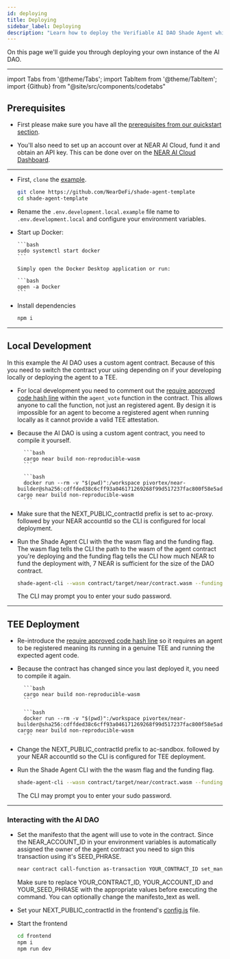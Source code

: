 ```yaml
---
id: deploying
title: Deploying
sidebar_label: Deploying
description: "Learn how to deploy the Verifiable AI DAO Shade Agent which includes how to deploy a custom agent contract."
---
```


On this page we'll guide you through deploying your own instance of the AI DAO.

---

import Tabs from '@theme/Tabs';
import TabItem from '@theme/TabItem';
import {Github} from "@site/src/components/codetabs"

## Prerequisites  

- First please make sure you have all the [prerequisites from our quickstart section](../../quickstart/deploying.md#prerequisites).

- You'll also need to set up an account over at NEAR AI Cloud, fund it and obtain an API key. This can be done over on the [NEAR AI Cloud Dashboard](https://cloud.near.ai/dashboard/overview).

---

- First, `clone` the [example](https://github.com/NearDeFi/verifiable-ai-dao/tree/main).

  ```bash
  git clone https://github.com/NearDeFi/shade-agent-template
  cd shade-agent-template
  ```

- Rename the `.env.development.local.example` file name to `.env.development.local` and configure your environment variables.

- Start up Docker:

  <Tabs groupId="code-tabs">

    <TabItem value="linux" label="Linux">

      ```bash
      sudo systemctl start docker
      ```

    </TabItem>

    <TabItem value="mac" label="Mac">

      Simply open the Docker Desktop application or run: 

      ```bash
      open -a Docker
      ```

    </TabItem>

  </Tabs>

- Install dependencies 

  ```bash
  npm i
  ```

---

## Local Development

In this example the AI DAO uses a custom agent contract. Because of this you need to switch the contract your using depending on if your developing locally or deploying the agent to a TEE.

- For local development you need to comment out the [require approved code hash line](https://github.com/NearDeFi/verifiable-ai-dao/blob/main/contract/src/dao.rs#L102) within the `agent_vote` function in the contract. This allows anyone to call the function, not just an registered agent. By design it is impossible for an agent to become a registered agent when running locally as it cannot provide a valid TEE attestation.

    <Github fname="dao.rs" language="rust"
        url="https://github.com/NearDeFi/verifiable-ai-dao/blob/main/contract/src/dao.rs#L101-L102"
        start="101" end="102" />

- Because the AI DAO is using a custom agent contract, you need to compile it yourself.

    <Tabs groupId="code-tabs">

    <TabItem value="linux" label="Linux">

        ```bash
        cargo near build non-reproducible-wasm
        ```

    </TabItem>

    <TabItem value="mac" label="Mac">

        ```bash
        docker run --rm -v "$(pwd)":/workspace pivortex/near-builder@sha256:cdffded38c6cff93a046171269268f99d517237fac800f58e5ad1bcd8d6e2418 cargo near build non-reproducible-wasm
        ```

    </TabItem>

    </Tabs>

- Make sure that the NEXT_PUBLIC_contractId prefix is set to ac-proxy. followed by your NEAR accountId so the CLI is configured for local deployment.

- Run the Shade Agent CLI with the the wasm flag and the funding flag. The wasm flag tells the CLI the path to the wasm of the agent contract you're deploying and the funding flag tells the CLI how much NEAR to fund the deployment with, 7 NEAR is sufficient for the size of the DAO contract.

    ```bash
    shade-agent-cli --wasm contract/target/near/contract.wasm --funding 7
    ```

    The CLI may prompt you to enter your sudo password.

---

## TEE Deployment 

- Re-introduce the [require approved code hash line](https://github.com/NearDeFi/verifiable-ai-dao/blob/main/contract/src/dao.rs#L102) so it requires an agent to be registered meaning its running in a genuine TEE and running the expected agent code.

    <Github fname="dao.rs" language="rust"
        url="https://github.com/NearDeFi/verifiable-ai-dao/blob/main/contract/src/dao.rs#L101-L102"
        start="101" end="102" />

- Because the contract has changed since you last deployed it, you need to compile it again. 

    <Tabs groupId="code-tabs">

    <TabItem value="linux" label="Linux">

        ```bash
        cargo near build non-reproducible-wasm
        ```

    </TabItem>

    <TabItem value="mac" label="Mac">

        ```bash
        docker run --rm -v "$(pwd)":/workspace pivortex/near-builder@sha256:cdffded38c6cff93a046171269268f99d517237fac800f58e5ad1bcd8d6e2418 cargo near build non-reproducible-wasm
        ```

    </TabItem>

    </Tabs>

- Change the NEXT_PUBLIC_contractId prefix to ac-sandbox. followed by your NEAR accountId so the CLI is configured for TEE deployment.

- Run the Shade Agent CLI with the the wasm flag and the funding flag. 

    ```bash
    shade-agent-cli --wasm contract/target/near/contract.wasm --funding 7
    ```

    The CLI may prompt you to enter your sudo password.

---

### Interacting with the AI DAO

- Set the manifesto that the agent will use to vote in the contract. Since the NEAR_ACCOUNT_ID in your environment variables is automatically assigned the owner of the agent contract you need to sign this transaction using it's SEED_PHRASE.

    ```bash
    near contract call-function as-transaction YOUR_CONTRACT_ID set_manifesto json-args '{"manifesto_text": "You only approve gaming-related proposals, reject everything else"}' prepaid-gas '100.0 Tgas' attached-deposit '0 NEAR' sign-as YOUR_ACCOUNT_ID network-config testnet sign-with-seed-phrase 'YOUR_SEED_PHRASE' --seed-phrase-hd-path 'm/44'\''/397'\''/0'\''' send
    ```

    Make sure to replace YOUR_CONTRACT_ID, YOUR_ACCOUNT_ID and YOUR_SEED_PHRASE with the appropriate values before executing the command. You can optionally change the manifesto_text as well.

-  Set your NEXT_PUBLIC_contractId in the frontend's [config.js](https://github.com/NearDeFi/verifiable-ai-dao/blob/main/frontend/src/config.js) file.

- Start the frontend

    ```bash
    cd frontend
    npm i
    npm run dev
    ```